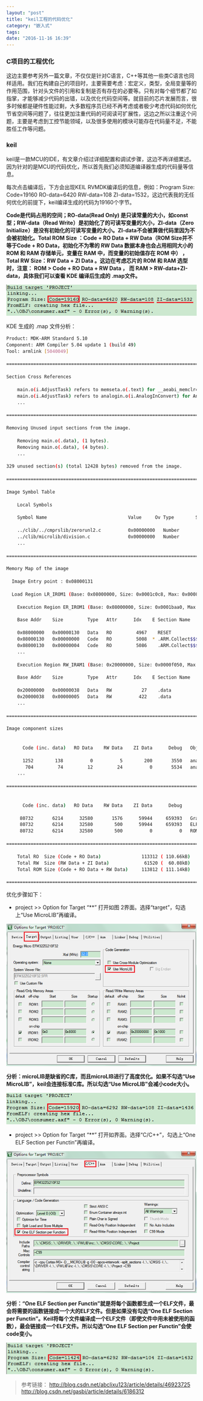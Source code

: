 ```yaml
---
layout: "post"
title: "keil工程的代码优化"
category: "嵌入式"
tags: 
date: "2016-11-16 16:39"
---
```



### C项目的工程优化

这边主要参考另外一篇文章，不仅仅是针对C语言，C++等其他一些类C语言也同样适用。我们在构建自己的项目时，主要需要考虑：宏定义，类型，全局变量等的作用范围，针对头文件的引用和复制是否有存在的必要等。只有对每个细节都了如指掌，才能够减少代码的出错，以及优化代码空间等。就目前的芯片发展而言，很多时候都是硬件性能过剩，大多数程序员已经不再考虑或者极少考虑代码如何优化节省空间等问题了，往往更加注重代码的可阅读可扩展性，这边之所以注重这个问题，主要是考虑到工控节能领域，以及很多使用的模块可能存在代码量不足，不能胜任工作等问题。


### keil

keil是一款MCU的IDE，有文章介绍过详细配置和调试步骤，这边不再详细累述。因为针对的是MCU的代码优化，所以首先我们必须知道编译器生成的代码量等信息。

每次点击编译后，下方会出现KEIL RVMDK编译后的信息，例如：Program Size: Code=19160 RO-data=6420 RW-data=108 ZI-data=1532，这边代表我的无任何优化的前提下，keil编译生成的代码为19160个字节。

**Code是代码占用的空间；RO-data(Read Only) 是只读常量的大小，如const型；RW-data（Read Write）是初始化了的可读写变量的大小，ZI-data（Zero Initialize）是没有初始化的可读写变量的大小。ZI-data不会被算做代码里因为不会被初始化。Total ROM Size ：Code + RO Data + RW Data（ROM Size并不等于Code + RO Data，初始化不为零的 RW Data 数据本身也会占用相同大小的 ROM 和 RAM 存储单元，变量在 RAM 中，而变量的初始值存在 ROM 中） ，Total RW  Size：RW Data + ZI Data 。这边在考虑芯片的 ROM 和 RAM 选型时，注意： ROM > Code + RO Data + RW Data  ， 而 RAM > RW-data+ZI-data，具体我们可以查看 KDE 编译后生成的 .map文件。**

![](https://raw.githubusercontent.com/noparkinghere/noparkinghere.github.io/master/img/2016-11-16-keil%E5%B7%A5%E7%A8%8B%E7%9A%84%E4%BB%A3%E7%A0%81%E4%BC%98%E5%8C%96/1.png)

<!-- more -->



KDE 生成的 .map 文件分析：

```sh
Product: MDK-ARM Standard 5.10
Component: ARM Compiler 5.04 update 1 (build 49)
Tool: armlink [5040049]

==============================================================================

Section Cross References

    main.o(i.AdjustTask) refers to memseta.o(.text) for __aeabi_memclr4
    main.o(i.AdjustTask) refers to analogin.o(i.AnalogInConvert) for AnalogInConvert
	...
	
==============================================================================

Removing Unused input sections from the image.

    Removing main.o(.data), (1 bytes).
    Removing main.o(.data), (4 bytes).
	...

329 unused section(s) (total 12428 bytes) removed from the image.

==============================================================================

Image Symbol Table

    Local Symbols

    Symbol Name                              Value     Ov Type        Size  Object(Section)

    ../clib/../cmprslib/zerorunl2.c          0x00000000   Number         0  __dczerorl2.o ABSOLUTE
    ../clib/microlib/division.c              0x00000000   Number         0  uldiv.o ABSOLUTE
	...
	
==============================================================================

Memory Map of the image

  Image Entry point : 0x08000131

  Load Region LR_IROM1 (Base: 0x08000000, Size: 0x0001c0c8, Max: 0x00080000, ABSOLUTE, COMPRESSED[0x0001bc94])

    Execution Region ER_IROM1 (Base: 0x08000000, Size: 0x0001baa0, Max: 0x00080000, ABSOLUTE)

    Base Addr    Size         Type   Attr      Idx    E Section Name        Object

    0x08000000   0x00000130   Data   RO         4967    RESET               startup_stm32f10x_hd.o
    0x08000130   0x00000000   Code   RO         5008  * .ARM.Collect$$$$00000000  mc_w.l(entry.o)
    0x08000130   0x00000004   Code   RO         5086    .ARM.Collect$$$$00000001  mc_w.l(entry2.o)
	...
	
    Execution Region RW_IRAM1 (Base: 0x20000000, Size: 0x0000f050, Max: 0x00010000, ABSOLUTE, COMPRESSED[0x000001f4])

    Base Addr    Size         Type   Attr      Idx    E Section Name        Object

    0x20000000   0x00000038   Data   RW           27    .data               main.o
    0x20000038   0x00000005   Data   RW          422    .data               analogin.o
	...
	
==============================================================================

Image component sizes


      Code (inc. data)   RO Data    RW Data    ZI Data      Debug   Object Name

      1252        138          0          5        200       3550   analogin.o
       704         74         12         24          0       5534   analogout.o
	...

==============================================================================


      Code (inc. data)   RO Data    RW Data    ZI Data      Debug   

     80732       6214      32580       1576      59944     659393   Grand Totals
     80732       6214      32580        500      59944     659393   ELF Image Totals (compressed)
     80732       6214      32580        500          0          0   ROM Totals

==============================================================================

    Total RO  Size (Code + RO Data)               113312 ( 110.66kB)
    Total RW  Size (RW Data + ZI Data)             61520 (  60.08kB)
    Total ROM Size (Code + RO Data + RW Data)     113812 ( 111.14kB)

==============================================================================


```




优化步骤如下：

- project >> Option for Target “**” 打开如图 2界面。选择“target”，勾选上“Use MicroLIB”再编译。

![](https://raw.githubusercontent.com/noparkinghere/noparkinghere.github.io/master/img/2016-11-16-keil%E5%B7%A5%E7%A8%8B%E7%9A%84%E4%BB%A3%E7%A0%81%E4%BC%98%E5%8C%96/2.png)

**分析：microLIB是缺省的C库，而且microLIB进行了高度优化。如果不勾选“Use MicroLIB”，keil会连接标准C库。所以勾选“Use MicroLIB”会减小code大小。**

![](https://raw.githubusercontent.com/noparkinghere/noparkinghere.github.io/master/img/2016-11-16-keil%E5%B7%A5%E7%A8%8B%E7%9A%84%E4%BB%A3%E7%A0%81%E4%BC%98%E5%8C%96/3.png)

- project >> Option for Target “**” 打开如界面。选择“C/C++”，勾选上“One ELF Section per Functin”再编译。

![](https://raw.githubusercontent.com/noparkinghere/noparkinghere.github.io/master/img/2016-11-16-keil%E5%B7%A5%E7%A8%8B%E7%9A%84%E4%BB%A3%E7%A0%81%E4%BC%98%E5%8C%96/4.png)

**分析：“One ELF Section per Functin”就是将每个函数都生成一个ELF文件，最会将需要的函数链接成一个大的ELF文件。但是如果没有勾选“One ELF Section per Functin”。Keil将每个文件编译成一个ELF文件（即使文件中用未被使用的函数），最会链接成一个ELF文件。所以勾选“One ELF Section per Functin”会使code变小。**

![](https://raw.githubusercontent.com/noparkinghere/noparkinghere.github.io/master/img/2016-11-16-keil%E5%B7%A5%E7%A8%8B%E7%9A%84%E4%BB%A3%E7%A0%81%E4%BC%98%E5%8C%96/5.png)



> 参考链接：
> http://blog.csdn.net/abclixu123/article/details/46923725
> http://blog.csdn.net/gasbi/article/details/6186312
